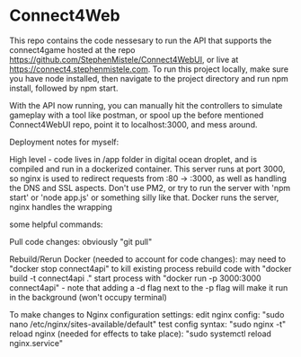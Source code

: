 # Connect4Web

This repo contains the code nessesary to run the API that supports the connect4game hosted at the repo https://github.com/StephenMistele/Connect4WebUI, or live at https://connect4.stephenmistele.com. To run this project locally, make sure you have node installed, then navigate to the project directory and run npm install, followed by npm start.

With the API now running, you can manually hit the controllers to simulate gameplay with a tool like postman, or spool up the before mentioned Connect4WebUI repo, point it to localhost:3000, and mess around. 



Deployment notes for myself:

High level - code lives in /app folder in digital ocean droplet, and is compiled and run in a dockerized container. This server runs at port 3000, so nginx is used to redirect requests from :80 -> :3000, as well as handling the DNS and SSL aspects. Don't use PM2, or try to run the server with 'npm start' or 'node app.js' or something silly like that. Docker runs the server, nginx handles the wrapping

some helpful commands:

Pull code changes:
obviously "git pull"

Rebuild/Rerun Docker (needed to account for code changes):
may need to "docker stop connect4api" to kill existing process
rebuild code with "docker build -t connect4api ."
start process with "docker run -p 3000:3000 connect4api" - note that adding a -d flag next to the -p flag will make it run in the background (won't occupy terminal)

To make changes to Nginx configuration settings:
edit nginx config: "sudo nano /etc/nginx/sites-available/default"
test config syntax: "sudo nginx -t"
reload nginx (needed for effects to take place): "sudo systemctl reload nginx.service"